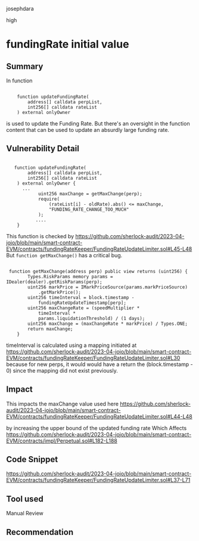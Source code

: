 josephdara

high

# fundingRate initial value

## Summary
In function 
```solidity 

    function updateFundingRate(
        address[] calldata perpList,
        int256[] calldata rateList
    ) external onlyOwner

```
is used to update the Funding Rate. But there's an oversight in the function content that can be used to update an absurdly large funding rate.

## Vulnerability Detail
```solidity

   function updateFundingRate(
        address[] calldata perpList,
        int256[] calldata rateList
    ) external onlyOwner {
      ...
            uint256 maxChange = getMaxChange(perp);
            require(
                (rateList[i] - oldRate).abs() <= maxChange,
                "FUNDING_RATE_CHANGE_TOO_MUCH"
            );
           ....
    }
``` 
This function is checked by  https://github.com/sherlock-audit/2023-04-jojo/blob/main/smart-contract-EVM/contracts/fundingRateKeeper/FundingRateUpdateLimiter.sol#L45-L48
But ```function getMaxChange()``` has a critical bug. 
```solidity 

 function getMaxChange(address perp) public view returns (uint256) {
        Types.RiskParams memory params = IDealer(dealer).getRiskParams(perp);
        uint256 markPrice = IMarkPriceSource(params.markPriceSource)
            .getMarkPrice();
        uint256 timeInterval = block.timestamp -
            fundingRateUpdateTimestamp[perp];
        uint256 maxChangeRate = (speedMultiplier *
            timeInterval *
            params.liquidationThreshold) / (1 days);
        uint256 maxChange = (maxChangeRate * markPrice) / Types.ONE;
        return maxChange;
    }
``` 
timeInterval is calculated using a mapping initiated at https://github.com/sherlock-audit/2023-04-jojo/blob/main/smart-contract-EVM/contracts/fundingRateKeeper/FundingRateUpdateLimiter.sol#L30
because for new perps, it would would have a return the (block.timestamp - 0) since the mapping did not exist previously.

## Impact

This impacts the  maxChange value used here https://github.com/sherlock-audit/2023-04-jojo/blob/main/smart-contract-EVM/contracts/fundingRateKeeper/FundingRateUpdateLimiter.sol#L44-L48

by increasing the upper bound of the updated funding rate
Which Affects https://github.com/sherlock-audit/2023-04-jojo/blob/main/smart-contract-EVM/contracts/impl/Perpetual.sol#L182-L188

## Code Snippet

https://github.com/sherlock-audit/2023-04-jojo/blob/main/smart-contract-EVM/contracts/fundingRateKeeper/FundingRateUpdateLimiter.sol#L37-L71

## Tool used

Manual Review

## Recommendation

